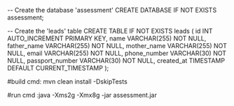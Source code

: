 -- Create the database 'assessment'
CREATE DATABASE IF NOT EXISTS assessment;

-- Create the 'leads' table
CREATE TABLE IF NOT EXISTS leads (
    id INT AUTO_INCREMENT PRIMARY KEY,
    name VARCHAR(255) NOT NULL,
    father_name VARCHAR(255) NOT NULL,
    mother_name VARCHAR(255) NOT NULL,
    email VARCHAR(255) NOT NULL,
    phone_number VARCHAR(30) NOT NULL,
    passport_number VARCHAR(30) NOT NULL,
    created_at TIMESTAMP DEFAULT CURRENT_TIMESTAMP
);


#build cmd: mvn clean install -DskipTests

#run cmd :java -Xms2g -Xmx8g -jar assessment.jar
